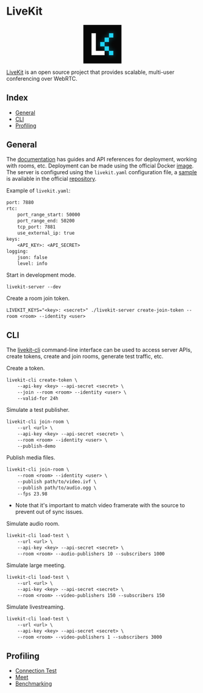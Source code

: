 # LiveKit

<p align="center"><img align="center" width="20%" height="20%" src="assets/livekit.png"></p>

[LiveKit](https://livekit.io/) is an open source project that provides scalable, multi-user conferencing over WebRTC.

## Index

* [General](#general)
* [CLI](#cli)
* [Profiling](#profiling)

## General

The [documentation](https://docs.livekit.io/) has guides and API references for deployment, working with rooms, etc. Deployment can be made using the official Docker [image](https://hub.docker.com/r/livekit/livekit-server). The server is configured using the `livekit.yaml` configuration file, a [sample](https://github.com/livekit/livekit/blob/master/config-sample.yaml) is available in the official [repository](https://github.com/livekit/livekit).

Example of `livekit.yaml`:
```
port: 7880
rtc:
    port_range_start: 50000
    port_range_end: 50200
    tcp_port: 7881
    use_external_ip: true
keys:
    <API_KEY>: <API_SECRET>
logging:
    json: false
    level: info
```

Start in development mode.
```
livekit-server --dev
```

Create a room join token.
```
LIVEKIT_KEYS="<key>: <secret>" ./livekit-server create-join-token --room <room> --identity <user>
```

## CLI

The [livekit-cli](https://github.com/livekit/livekit-cli) command-line interface can be used to access server APIs, create tokens, create and join rooms, generate test traffic, etc.

Create a token.
```
livekit-cli create-token \
    --api-key <key> --api-secret <secret> \
    --join --room <room> --identity <user> \
    --valid-for 24h
```

Simulate a test publisher.
```
livekit-cli join-room \
    --url <url> \
    --api-key <key> --api-secret <secret> \
    --room <room> --identity <user> \
    --publish-demo
```

Publish media files.
```
livekit-cli join-room \
    --room <room> --identity <user> \
    --publish path/to/video.ivf \
    --publish path/to/audio.ogg \
    --fps 23.98
```
* Note that it's important to match video framerate with the source to prevent out of sync issues.

Simulate audio room.
```
livekit-cli load-test \
    --url <url> \
    --api-key <key> --api-secret <secret> \
    --room <room> --audio-publishers 10 --subscribers 1000
```

Simulate large meeting.
```
livekit-cli load-test \
    --url <url> \
    --api-key <key> --api-secret <secret> \
    --room <room> --video-publishers 150 --subscribers 150
```

Simulate livestreaming.
```
livekit-cli load-test \
    --url <url> \
    --api-key <key> --api-secret <secret> \
    --room <room> --video-publishers 1 --subscribers 3000
```

## Profiling

* [Connection Test](https://livekit.io/connection-test)
* [Meet](https://meet.livekit.io/)
* [Benchmarking](https://docs.livekit.io/realtime/self-hosting/benchmark/)
